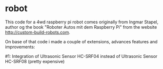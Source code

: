 # robot

This code for a 4wd raspberry pi robot comes originally from Ingmar Stapel, author og the book "Roboter Autos mit dem Raspberry Pi" from the website http://custom-build-robots.com.

On base of that code i made a couple of extensions, advances features and improvements:

#1: Integration of Ultrasonic Sensor HC-SRF04 instead of Ultrasonic Sensor HC-SRF08 (pretty expensive)
